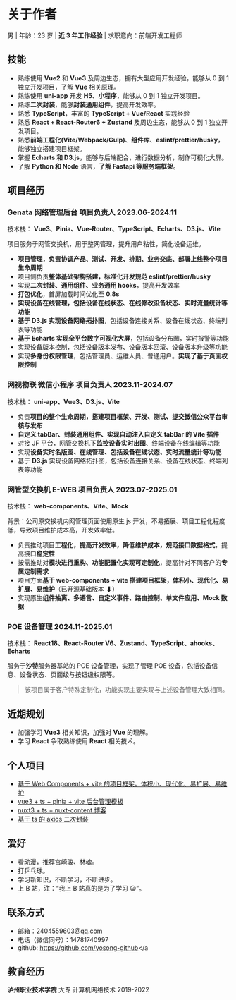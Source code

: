 # 关于作者

男 | 年龄：23 岁 | **近 3 年工作经验** | 求职意向：前端开发工程师

## 技能

- 熟练使用 **Vue2** 和 **Vue3** 及周边生态，拥有大型应用开发经验，能够从 0 到 1 独立开发项目，了解 **Vue** 相关原理。
- 熟练使用 **uni-app** 开发 **H5**、**小程序**，能够从 0 到 1 独立开发项目。
- 熟练**二次封装**，能够**封装通用组件**，提高开发效率。
- 熟悉 **TypeScript**，丰富的 **TypeScript + Vue/React** 实践经验
- 熟悉 **React + React-Router6 + Zustand** 及周边生态，能够从 0 到 1 独立开发项目。
- 熟悉**前端工程化(Vite/Webpack/Gulp)**、**组件库**、**eslint/prettier/husky**，能够独立搭建项目框架。
- 掌握 **Echarts 和 D3.js**，能够与后端配合，进行数据分析，制作可视化大屏。
- 了解 **Python 和 Node** 语言，**了解 Fastapi 等服务端框架**。

## 项目经历

### **Genata 网络管理后台** 项目负责人 2023.06-2024.11

技术栈： **Vue3、Pinia、Vue-Router、TypeScript、Echarts、D3.js、Vite**

项目服务于网管交换机，用于整网管理，提升用户粘性，简化设备运维。

- **项目管理，负责协调产品、测试、开发、排期、业务交底、部署上线整个项目生命周期**
- 项目侧负责**整体基础架构搭建，标准化开发规范 eslint/prettier/husky**
- 实现**二次封装、通用组件、业务通用 hooks**，提高开发效率
- **打包优化**，首屏加载时间优化至 **0.8s**
- **实现设备在线管理，包括设备在线状态、在线修改设备状态、实时流量统计等功能**
- **基于 D3.js 实现设备网络拓扑图**，包括设备连接关系、设备在线状态、终端列表等功能
- **基于 Echarts 实现全平台数字可视化大屏**，包括设备分布图，实时报警等功能
- 实现设备版本控制，包括设备版本发布、设备版本回滚、设备版本升级等功能
- 实现**多身份权限管理**，包括管理员、运维人员、普通用户。**实现了基于页面权限控制**

### **网视物联** 微信小程序 项目负责人 2023.11-2024.07

技术栈： **uni-app、Vue3、D3.js、Vite**

- 负责**项目的整个生命周期，搭建项目框架、开发、测试、提交微信公众平台审核与发布**
- **自定义 tabBar、封装通用组件、实现自动注入自定义 tabBar 的 Vite 插件**
- 对接 JF 平台，网管交换机下**监控设备实时出图**、终端设备在线编辑等功能
- 实现**设备实时名版图、在线管理、包括设备在线状态、实时流量统计等功能**
- 基于 **D3.js** 实现设备网络拓扑图，包括设备连接关系、设备在线状态、终端列表等功能

### **网管型交换机 E-WEB** 项目负责人 2023.07-2025.01

技术栈： **web-components、Vite、Mock**

背景：公司原交换机内网管理页面使用原生 js 开发，不易拓展、项目工程化程度低，导致项目维护成本高，开发效率低。

- 负责推动项目**工程化，提高开发效率，降低维护成本，规范接口数据格式**，提高接口**稳定性**
- 按需推动对**模块进行重构、功能配置化实现可定制化**，提高针对不同客户的**专属定制需求**
- 项目方面**基于 web-components + vite 搭建项目框架，体积小、现代化、易扩展、易维护**（已开源基础版本 ⬇）
- 实现原生**组件抽离、多语言、自定义事件、路由控制、单文件应用、Mock 数据**

### **POE 设备管理** 2024.11-2025.01

技术栈： **React18、React-Router V6、Zustand、TypeScript、ahooks、Echarts**

服务于**沙特**服务器基站的 POE 设备管理，实现了管理 POE 设备，包括设备信息、设备状态、页面级与按钮级权限等。

> 该项目属于客户特殊定制化，功能实现主要实现与上述设备管理大致相同。

## 近期规划

- 加强学习 **Vue3** 相关知识，加强对 **Vue** 的理解。
- 学习 **React** 争取熟练使用 **React** 相关技术。

## 个人项目

- [基于 Web Components + vite 的项目框架。体积小、现代化、易扩展、易维护](https://github.com/yosong-github/yo-web-components-template)
- [vue3 + ts + pinia + vite 后台管理模板](https://github.com/yosong-github/yo-vue-admin)
- [nuxt3 + ts + nuxt-content 博客](https://github.com/yosong-github/blog)
- [基于 ts 的 axios 二次封装](https://gitee.com/yosong/axios-secondary-packaging)

## 爱好

- 看动漫，推荐宫崎骏、林魂。
- 打乒乓球。
- 学习新知识，不断学习，不断进步。
- 上 B 站，注：“我上 B 站真的是为了学习 😀”。

## 联系方式

- 邮箱：<a href="mailto:2404559603@qq.com">2404559603@qq.com</a>
- 电话（微信同号）：14781740997
- github: <a href="https://github.com/yosong-github">https://github.com/yosong-github</a

## 教育经历

**泸州职业技术学院** 大专 计算机网络技术 2019-2022
